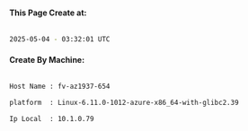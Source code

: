 
   
#### This Page Create at:

```bash

2025-05-04 - 03:32:01 UTC

```

#### Create By Machine:

```bash

Host Name : fv-az1937-654

platform  : Linux-6.11.0-1012-azure-x86_64-with-glibc2.39

Ip Local  : 10.1.0.79

```

